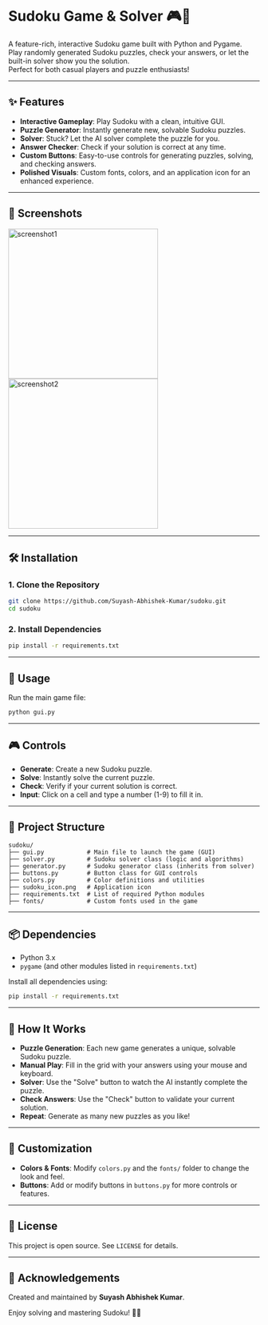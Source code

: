 # Sudoku Game & Solver 🎮🧩

A feature-rich, interactive Sudoku game built with Python and Pygame.  
Play randomly generated Sudoku puzzles, check your answers, or let the built-in solver show you the solution.  
Perfect for both casual players and puzzle enthusiasts!

---

## ✨ Features

- **Interactive Gameplay**: Play Sudoku with a clean, intuitive GUI.  
- **Puzzle Generator**: Instantly generate new, solvable Sudoku puzzles.  
- **Solver**: Stuck? Let the AI solver complete the puzzle for you.  
- **Answer Checker**: Check if your solution is correct at any time.  
- **Custom Buttons**: Easy-to-use controls for generating puzzles, solving, and checking answers.
- **Polished Visuals**: Custom fonts, colors, and an application icon for an enhanced experience.

---

## 📸 Screenshots

<img src="https://github.com/user-attachments/assets/5d261cfb-77fb-4dfb-8820-19ef6caccb81" alt="screenshot1" width="300"/>

<img src="https://github.com/user-attachments/assets/2862420a-dc16-4212-abd4-a957238f182a" alt="screenshot2" width="300"/>

---

## 🛠 Installation

### 1. Clone the Repository

```bash
git clone https://github.com/Suyash-Abhishek-Kumar/sudoku.git
cd sudoku
```

### 2. Install Dependencies

```bash
pip install -r requirements.txt
```

---

## 🚀 Usage

Run the main game file:

```bash
python gui.py
```

---

## 🎮 Controls

- **Generate**: Create a new Sudoku puzzle.
- **Solve**: Instantly solve the current puzzle.
- **Check**: Verify if your current solution is correct.
- **Input**: Click on a cell and type a number (1-9) to fill it in.

---

## 📁 Project Structure

```
sudoku/
├── gui.py            # Main file to launch the game (GUI)
├── solver.py         # Sudoku solver class (logic and algorithms)
├── generator.py      # Sudoku generator class (inherits from solver)
├── buttons.py        # Button class for GUI controls
├── colors.py         # Color definitions and utilities
├── sudoku_icon.png   # Application icon
├── requirements.txt  # List of required Python modules
├── fonts/            # Custom fonts used in the game
```

---

## 📦 Dependencies

- Python 3.x  
- `pygame` (and other modules listed in `requirements.txt`)

Install all dependencies using:

```bash
pip install -r requirements.txt
```

---

## 🧠 How It Works

- **Puzzle Generation**: Each new game generates a unique, solvable Sudoku puzzle.
- **Manual Play**: Fill in the grid with your answers using your mouse and keyboard.
- **Solver**: Use the "Solve" button to watch the AI instantly complete the puzzle.
- **Check Answers**: Use the "Check" button to validate your current solution.
- **Repeat**: Generate as many new puzzles as you like!

---

## 🎨 Customization

- **Colors & Fonts**: Modify `colors.py` and the `fonts/` folder to change the look and feel.
- **Buttons**: Add or modify buttons in `buttons.py` for more controls or features.

---

## 📄 License

This project is open source. See `LICENSE` for details.

---

## 🙏 Acknowledgements

Created and maintained by **Suyash Abhishek Kumar**.

Enjoy solving and mastering Sudoku! 🧩✨
```
